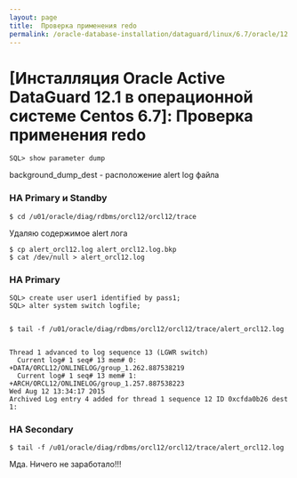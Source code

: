 ```yaml
---
layout: page
title:  Проверка применения redo
permalink: /oracle-database-installation/dataguard/linux/6.7/oracle/12.1/check-redo-apply/
---
```


# [Инсталляция Oracle Active DataGuard 12.1 в операционной системе Centos 6.7]: Проверка применения redo



	SQL> show parameter dump

background_dump_dest - расположение alert log файла


### НА Primary и Standby

	$ cd /u01/oracle/diag/rdbms/orcl12/orcl12/trace

Удаляю содержимое alert лога

	$ cp alert_orcl12.log alert_orcl12.log.bkp
	$ cat /dev/null > alert_orcl12.log


### НА Primary


	SQL> create user user1 identified by pass1;
	SQL> alter system switch logfile;


	$ tail -f /u01/oracle/diag/rdbms/orcl12/orcl12/trace/alert_orcl12.log


	Thread 1 advanced to log sequence 13 (LGWR switch)
	  Current log# 1 seq# 13 mem# 0: +DATA/ORCL12/ONLINELOG/group_1.262.887538219
	  Current log# 1 seq# 13 mem# 1: +ARCH/ORCL12/ONLINELOG/group_1.257.887538223
	Wed Aug 12 13:34:17 2015
	Archived Log entry 4 added for thread 1 sequence 12 ID 0xcfda0b26 dest 1:

### НА Secondary

	$ tail -f /u01/oracle/diag/rdbms/orcl12/orcl12/trace/alert_orcl12.log


Мда. Ничего не заработало!!!
